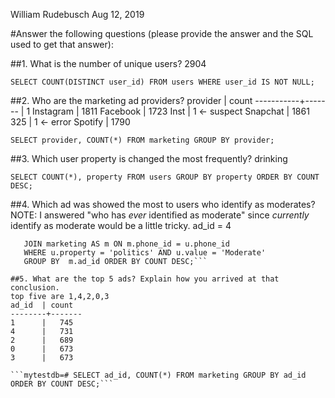 William Rudebusch 
Aug 12, 2019

#Answer the following questions (please provide the answer and the SQL used to get that answer):

##1. What is the number of unique users?
2904

```SELECT COUNT(DISTINCT user_id) FROM users WHERE user_id IS NOT NULL;```

##2. Who are the marketing ad providers?
 provider  | count 
-----------+-------
           |     1
 Instagram |  1811
 Facebook  |  1723
 Inst      |     1 <- suspect
 Snapchat  |  1861
 325       |     1 <- error
 Spotify   |  1790

```SELECT provider, COUNT(*) FROM marketing GROUP BY provider;```


##3. Which user property is changed the most frequently?
drinking

```SELECT COUNT(*), property FROM users GROUP BY property ORDER BY COUNT DESC;```


##4. Which ad was showed the most to users who identify as moderates?
NOTE: I answered "who has _ever_ identified as moderate" since _currently_ identify as moderate would be a little tricky. 
ad_id = 4

 ```SELECT m.ad_id, COUNT(*) FROM users AS u 
 	JOIN marketing AS m ON m.phone_id = u.phone_id 
 	WHERE u.property = 'politics' AND u.value = 'Moderate' 
 	GROUP BY  m.ad_id ORDER BY COUNT DESC;```

##5. What are the top 5 ads? Explain how you arrived at that conclusion.
top five are 1,4,2,0,3
 ad_id  | count 
--------+-------
 1      |   745
 4      |   731
 2      |   689
 0      |   673
 3      |   673

```mytestdb=# SELECT ad_id, COUNT(*) FROM marketing GROUP BY ad_id ORDER BY COUNT DESC;```